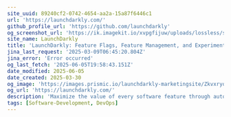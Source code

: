```yaml
---
site_uuid: 89240cf2-0742-4654-aa2a-15a87f6446c1
url: 'https://launchdarkly.com/'
github_profile_url: 'https://github.com/launchdarkly'
og_screenshot_url: 'https://ik.imagekit.io/xvpgfijuw/uploads/lossless/screenshots/20250605_LaunchDarkly_og_screenshot.jpeg'
site_name: LaunchDarkly
title: 'LaunchDarkly: Feature Flags, Feature Management, and Experimentation'
jina_last_request: '2025-03-09T06:45:20.804Z'
jina_error: 'Error occurred'
og_last_fetch: '2025-06-05T19:58:43.151Z'
date_modified: 2025-06-05
date_created: 2025-03-30
og_image: 'https://images.prismic.io/launchdarkly-marketingsite/Zkvxryol0Zci9TSn_social-share-launchdarkly.jpg?ixlib=gatsbyFP&auto=format%2Ccompress%3Fauto%3Dcompress%2Cformat&fit=max'
og_url: 'https://launchdarkly.com/'
description: 'Maximize the value of every software feature through automation and feature management.'
tags: [Software-Development, DevOps]
---
```


